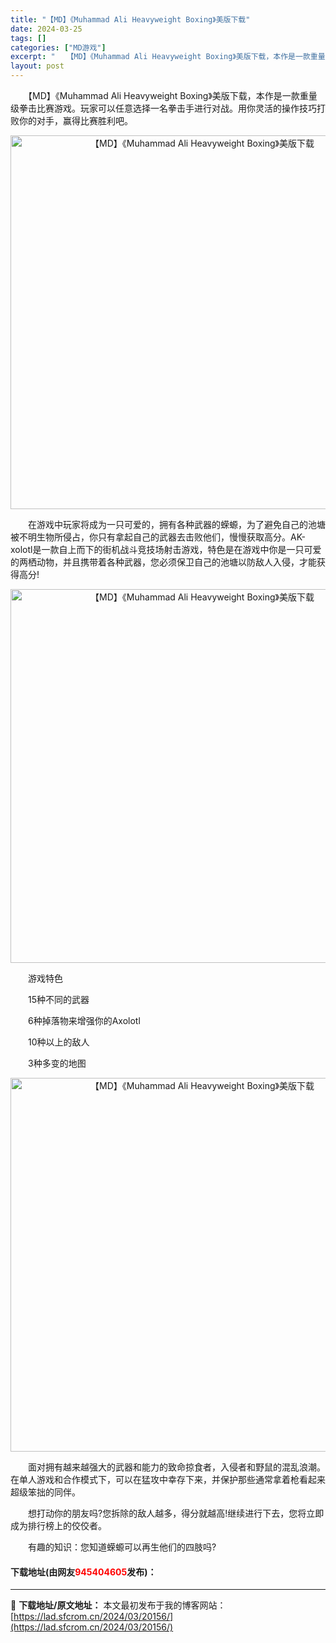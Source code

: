 ```yaml
---
title: "【MD】《Muhammad Ali Heavyweight Boxing》美版下载"
date: 2024-03-25
tags: []
categories: ["MD游戏"]
excerpt: "　　【MD】《Muhammad Ali Heavyweight Boxing》美版下载，本作是一款重量级拳击比赛游戏。玩家可以任意选择一名拳击手进行对战。用你灵活的操作技巧打败你的对手，赢得比赛胜利吧。 　　在游戏中玩家将成为一只可爱的，拥有各种武器的蝾螈，为了避免自己的池塘被不明生物所侵占，你只有&hellip;"
layout: post
---
```


 <p>　　【MD】《Muhammad Ali Heavyweight Boxing》美版下载，本作是一款重量级拳击比赛游戏。玩家可以任意选择一名拳击手进行对战。用你灵活的操作技巧打败你的对手，赢得比赛胜利吧。</p> <p align="center"><img align="" border="0" src="https://lad.sfcrom.cn/wp-content/uploads/2024/03/20240325_66010e8abcaa7.png" width="598" alt="【MD】《Muhammad Ali Heavyweight Boxing》美版下载" /></p> <p>　　在游戏中玩家将成为一只可爱的，拥有各种武器的蝾螈，为了避免自己的池塘被不明生物所侵占，你只有拿起自己的武器去击败他们，慢慢获取高分。AK-xolotl是一款自上而下的街机战斗竞技场射击游戏，特色是在游戏中你是一只可爱的两栖动物，并且携带着各种武器，您必须保卫自己的池塘以防敌人入侵，才能获得高分!</p> <p align="center"><img align="" border="0" src="https://lad.sfcrom.cn/wp-content/uploads/2024/03/20240325_66010e8c07842.png" width="598" alt="【MD】《Muhammad Ali Heavyweight Boxing》美版下载" /></p> <p>　　游戏特色</p> <p>　　15种不同的武器</p> <p>　　6种掉落物来增强你的Axolotl</p> <p>　　10种以上的敌人</p> <p>　　3种多变的地图</p> <p align="center"><img align="" border="0" src="https://lad.sfcrom.cn/wp-content/uploads/2024/03/20240325_66010e8d01fe3.png" width="598" alt="【MD】《Muhammad Ali Heavyweight Boxing》美版下载" /></p> <p>　　面对拥有越来越强大的武器和能力的致命掠食者，入侵者和野鼠的混乱浪潮。在单人游戏和合作模式下，可以在猛攻中幸存下来，并保护那些通常拿着枪看起来超级笨拙的同伴。</p> <p>　　想打动你的朋友吗?您拆除的敌人越多，得分就越高!继续进行下去，您将立即成为排行榜上的佼佼者。</p> <p>　　有趣的知识：您知道蝾螈可以再生他们的四肢吗?</p> <p><h4>下载地址(由网友<font color="red">945404605</font>发布)：</h4></p> 

---
📖 **下载地址/原文地址：** 本文最初发布于我的博客网站：[https://lad.sfcrom.cn/2024/03/20156/](https://lad.sfcrom.cn/2024/03/20156/)
